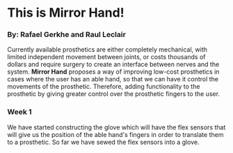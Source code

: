 # This is Mirror Hand!
### By: Rafael Gerkhe and Raul Leclair

Currently available prosthetics are either completely mechanical, with limited independent movement between joints, or costs thousands of dollars and require surgery to create an interface between nerves and the system. **Mirror Hand** proposes a way of improving low-cost prosthetics in cases where the user has an able hand, so that we can have it control the movements of the prosthetic. Therefore, adding functionality to the prosthetic by giving greater control over the prosthetic fingers to the user. 


### Week 1
We have started constructing the glove which will have the flex sensors that will give us the position of the able hand's fingers in order to translate them to a prosthetic. So far we have sewed the flex sensors into a glove.
